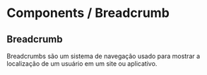 # Components / Breadcrumb
## Breadcrumb

Breadcrumbs são um sistema de navegação usado para mostrar a localização de um usuário em
um site ou aplicativo.

[](_media/live-examples/breadcrumb.html ':include :type=iframe width=100% height=154px')
